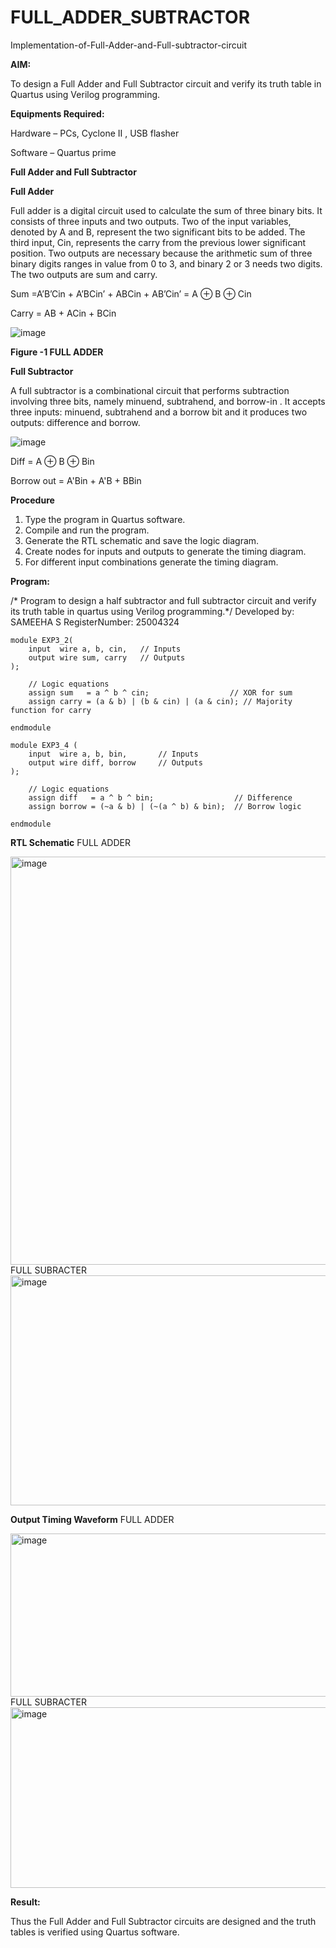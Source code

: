 # FULL_ADDER_SUBTRACTOR

Implementation-of-Full-Adder-and-Full-subtractor-circuit

**AIM:**

To design a Full Adder and Full Subtractor circuit and verify its truth table in Quartus using Verilog programming.

**Equipments Required:**

Hardware – PCs, Cyclone II , USB flasher

Software – Quartus prime

**Full Adder and Full Subtractor**

**Full Adder**

Full adder is a digital circuit used to calculate the sum of three binary bits. It consists of three inputs and two outputs. Two of the input variables, denoted by A and B, represent the two significant bits to be added. The third input, Cin, represents the carry from the previous lower significant position. Two outputs are necessary because the arithmetic sum of three binary digits ranges in value from 0 to 3, and binary 2 or 3 needs two digits. The two outputs are sum and carry.

Sum =A’B’Cin + A’BCin’ + ABCin + AB’Cin’ = A ⊕ B ⊕ Cin 

Carry = AB + ACin + BCin

![image](https://github.com/naavaneetha/FULL_ADDER_SUBTRACTOR/assets/154305477/0f30ba51-5ffb-4198-845f-18e054f675e7)

**Figure -1 FULL ADDER**

**Full Subtractor**

A full subtractor is a combinational circuit that performs subtraction involving three bits, namely minuend, subtrahend, and borrow-in . It accepts three inputs: minuend, subtrahend and a borrow bit and it produces two outputs: difference and borrow.

![image](https://github.com/naavaneetha/FULL_ADDER_SUBTRACTOR/assets/154305477/02b24f51-ab51-4304-9ad6-7b81ffc1ead5)

Diff = A ⊕ B ⊕ Bin 

Borrow out = A'Bin + A'B + BBin


**Procedure**

1. Type the program in Quartus software.
2. Compile and run the program.
3. Generate the RTL schematic and save the logic diagram.
4. Create nodes for inputs and outputs to generate the timing diagram.
5. For different input combinations generate the timing diagram.

**Program:**

/* Program to design a half subtractor and full subtractor circuit and verify its truth table in quartus using Verilog programming.*/
Developed by: SAMEEHA S
RegisterNumber: 25004324

```
module EXP3_2(
    input  wire a, b, cin,   // Inputs
    output wire sum, carry   // Outputs
);

    // Logic equations
    assign sum   = a ^ b ^ cin;                  // XOR for sum
    assign carry = (a & b) | (b & cin) | (a & cin); // Majority function for carry

endmodule
```

```
module EXP3_4 (
    input  wire a, b, bin,       // Inputs
    output wire diff, borrow     // Outputs
);

    // Logic equations
    assign diff   = a ^ b ^ bin;                  // Difference
    assign borrow = (~a & b) | (~(a ^ b) & bin);  // Borrow logic

endmodule

```


**RTL Schematic**
FULL ADDER

<img width="988" height="653" alt="image" src="https://github.com/user-attachments/assets/fee0e8e9-f974-4ed6-b9cd-37e8306b9503" />
FULL SUBRACTER

<img width="918" height="368" alt="image" src="https://github.com/user-attachments/assets/c35c95c5-3563-4c51-8d2c-5b8c701d2c66" />


**Output Timing Waveform**
FULL ADDER

<img width="1312" height="261" alt="image" src="https://github.com/user-attachments/assets/70d2bfdf-309b-4a04-8ec4-aa1d34f2abf7" />
FULL SUBRACTER

<img width="1291" height="289" alt="image" src="https://github.com/user-attachments/assets/2b64eb7b-59cf-45e8-aa66-c214083d7f30" />


**Result:**

Thus the Full Adder and Full Subtractor circuits are designed and the truth tables is verified using Quartus software.



